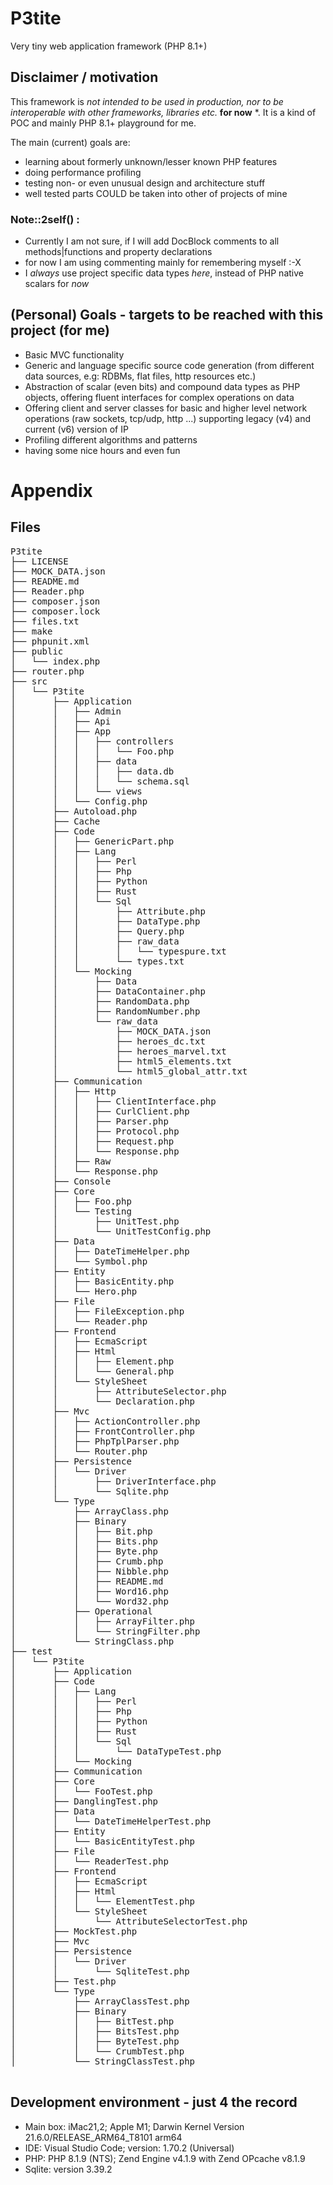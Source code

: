 # P3tite
Very tiny web application framework (PHP 8.1+)

## Disclaimer / motivation 

This framework is _not_ *intended to be used in production, nor to be interoperable with other frameworks, libraries etc.* **for now** *.
It is a kind of POC and mainly PHP 8.1+ playground for me. 

The main (current) goals are: 

- learning about formerly unknown/lesser known PHP features
- doing performance profiling
- testing non- or even unusual design and architecture stuff
- well tested parts COULD be taken into other of projects of mine  

### Note::2self() : 
- Currently I am not sure, if I will add DocBlock comments to all methods|functions and property declarations
- for now I am using commenting mainly for remembering myself :-X
- I *always* use project specific data types *here*, instead of PHP native scalars for *now* 

## (Personal) Goals - targets to be reached with this project (for me)

 - Basic MVC functionality
 - Generic and language specific source code generation (from different data sources, e.g: RDBMs, flat files, http resources etc.)
 - Abstraction of scalar (even bits) and compound data types as PHP objects, offering fluent interfaces for complex operations on data
 - Offering client and server classes for basic and higher level network operations (raw sockets, tcp/udp, http ...) supporting legacy (v4) and current (v6) version of IP
 - Profiling different algorithms and patterns
 - having some nice hours and even fun  

# Appendix

## Files

<pre>
P3tite
├── LICENSE
├── MOCK_DATA.json
├── README.md
├── Reader.php
├── composer.json
├── composer.lock
├── files.txt
├── make
├── phpunit.xml
├── public
│   └── index.php
├── router.php
├── src
│   └── P3tite
│       ├── Application
│       │   ├── Admin
│       │   ├── Api
│       │   ├── App
│       │   │   ├── controllers
│       │   │   │   └── Foo.php
│       │   │   ├── data
│       │   │   │   ├── data.db
│       │   │   │   └── schema.sql
│       │   │   └── views
│       │   └── Config.php
│       ├── Autoload.php
│       ├── Cache
│       ├── Code
│       │   ├── GenericPart.php
│       │   ├── Lang
│       │   │   ├── Perl
│       │   │   ├── Php
│       │   │   ├── Python
│       │   │   ├── Rust
│       │   │   └── Sql
│       │   │       ├── Attribute.php
│       │   │       ├── DataType.php
│       │   │       ├── Query.php
│       │   │       ├── raw_data
│       │   │       │   └── typespure.txt
│       │   │       └── types.txt
│       │   └── Mocking
│       │       ├── Data
│       │       ├── DataContainer.php
│       │       ├── RandomData.php
│       │       ├── RandomNumber.php
│       │       └── raw_data
│       │           ├── MOCK_DATA.json
│       │           ├── heroes_dc.txt
│       │           ├── heroes_marvel.txt
│       │           ├── html5_elements.txt
│       │           └── html5_global_attr.txt
│       ├── Communication
│       │   ├── Http
│       │   │   ├── ClientInterface.php
│       │   │   ├── CurlClient.php
│       │   │   ├── Parser.php
│       │   │   ├── Protocol.php
│       │   │   ├── Request.php
│       │   │   └── Response.php
│       │   ├── Raw
│       │   └── Response.php
│       ├── Console
│       ├── Core
│       │   ├── Foo.php
│       │   └── Testing
│       │       ├── UnitTest.php
│       │       └── UnitTestConfig.php
│       ├── Data
│       │   ├── DateTimeHelper.php
│       │   └── Symbol.php
│       ├── Entity
│       │   ├── BasicEntity.php
│       │   └── Hero.php
│       ├── File
│       │   ├── FileException.php
│       │   └── Reader.php
│       ├── Frontend
│       │   ├── EcmaScript
│       │   ├── Html
│       │   │   ├── Element.php
│       │   │   └── General.php
│       │   └── StyleSheet
│       │       ├── AttributeSelector.php
│       │       └── Declaration.php
│       ├── Mvc
│       │   ├── ActionController.php
│       │   ├── FrontController.php
│       │   ├── PhpTplParser.php
│       │   └── Router.php
│       ├── Persistence
│       │   └── Driver
│       │       ├── DriverInterface.php
│       │       └── Sqlite.php
│       └── Type
│           ├── ArrayClass.php
│           ├── Binary
│           │   ├── Bit.php
│           │   ├── Bits.php
│           │   ├── Byte.php
│           │   ├── Crumb.php
│           │   ├── Nibble.php
│           │   ├── README.md
│           │   ├── Word16.php
│           │   └── Word32.php
│           ├── Operational
│           │   ├── ArrayFilter.php
│           │   └── StringFilter.php
│           └── StringClass.php
├── test
│   └── P3tite
│       ├── Application
│       ├── Code
│       │   ├── Lang
│       │   │   ├── Perl
│       │   │   ├── Php
│       │   │   ├── Python
│       │   │   ├── Rust
│       │   │   └── Sql
│       │   │       └── DataTypeTest.php
│       │   └── Mocking
│       ├── Communication
│       ├── Core
│       │   └── FooTest.php
│       ├── DanglingTest.php
│       ├── Data
│       │   └── DateTimeHelperTest.php
│       ├── Entity
│       │   └── BasicEntityTest.php
│       ├── File
│       │   └── ReaderTest.php
│       ├── Frontend
│       │   ├── EcmaScript
│       │   ├── Html
│       │   │   └── ElementTest.php
│       │   └── StyleSheet
│       │       └── AttributeSelectorTest.php
│       ├── MockTest.php
│       ├── Mvc
│       ├── Persistence
│       │   └── Driver
│       │       └── SqliteTest.php
│       ├── Test.php
│       └── Type
│           ├── ArrayClassTest.php
│           ├── Binary
│           │   ├── BitTest.php
│           │   ├── BitsTest.php
│           │   ├── ByteTest.php
│           │   └── CrumbTest.php
│           └── StringClassTest.php

</pre>

## Development environment - just 4 the record

 - Main box: iMac21,2; Apple M1; Darwin Kernel Version 21.6.0/RELEASE_ARM64_T8101 arm64
 - IDE: Visual Studio Code; version: 1.70.2 (Universal)
 - PHP: PHP 8.1.9 (NTS); Zend Engine v4.1.9 with Zend OPcache v8.1.9
 - Sqlite: version 3.39.2
